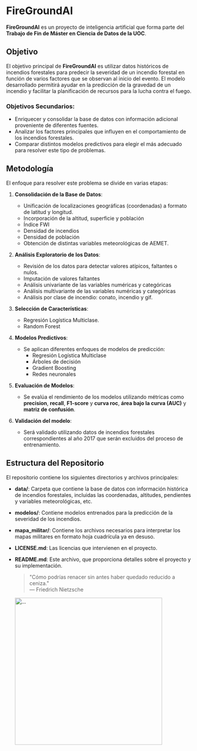 # FireGroundAI

**FireGroundAI** es un proyecto de inteligencia artificial que forma parte del **Trabajo de Fin de Máster en Ciencia de Datos de la UOC**.

## Objetivo

El objetivo principal de **FireGroundAI** es utilizar datos históricos de incendios forestales para predecir la severidad de un incendio forestal en función de varios factores que se observan al inicio del evento. El modelo desarrollado permitirá ayudar en la predicción de la gravedad de un incendio y facilitar la planificación de recursos para la lucha contra el fuego.

### Objetivos Secundarios:
- Enriquecer y consolidar la base de datos con información adicional proveniente de diferentes fuentes.
- Analizar los factores principales que influyen en el comportamiento de los incendios forestales.
- Comparar distintos modelos predictivos para elegir el más adecuado para resolver este tipo de problemas.

## Metodología

El enfoque para resolver este problema se divide en varias etapas:

1. **Consolidación de la Base de Datos**:
   - Unificación de localizaciones geográficas (coordenadas) a formato de latitud y longitud.
   - Incorporación de la altitud, superficie y población
   - Índice FWI
   - Densidad de incendios
   - Densidad de población
   - Obtención de distintas variables meteorológicas de AEMET.

2. **Análisis Exploratorio de los Datos**:
   - Revisión de los datos para detectar valores atípicos, faltantes o nulos.
   - Imputación de valores faltantes
   - Análisis univariante de las variables numéricas y categóricas
   - Análisis multivariante de las variables numéricas y categóricas
   - Análisis por clase de incendio: conato, incendio y gif.

3. **Selección de Características**:
   - Regresión Logística Multiclase.
   - Random Forest

4. **Modelos Predictivos**:
   - Se aplican diferentes enfoques de modelos de predicción:
     - Regresión Logística Multiclase
     - Árboles de decisión
     - Gradient Boosting
     - Redes neuronales

5. **Evaluación de Modelos**:
   - Se evalúa el rendimiento de los modelos utilizando métricas como **precision**, **recall**, **F1-score** y **curva roc**, **área bajo la curva (AUC)** y **matriz de confusión**.

6. **Validación del modelo**:
   - Será validado utilizando datos de incendios forestales correspondientes al año 2017 que serán excluidos del proceso de entrenamiento.

## Estructura del Repositorio

El repositorio contiene los siguientes directorios y archivos principales:

- **data/**: Carpeta que contiene la base de datos con información histórica de incendios forestales, incluidas las coordenadas, altitudes, pendientes y variables meteorológicas, etc.
- **modelos/**: Contiene modelos entrenados para la predicción de la severidad de los incendios.
- **mapa_militar/**: Contiene los archivos necesarios para interpretar los mapas militares en formato hoja cuadrícula ya en desuso.
- **LICENSE.md**: Las licencias que intervienen en el proyecto.
- **README.md**: Este archivo, que proporciona detalles sobre el proyecto y su implementación.


  > "Cómo podrías renacer sin antes haber quedado reducido a ceniza."  
  > — Friedrich Nietzsche

  <img src="https://i.pinimg.com/736x/a3/20/67/a32067869e45019406b5af18ff9aacb1.jpg" alt="..." width="400">
